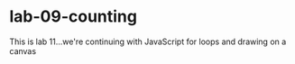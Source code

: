 # lab-09-counting
This is lab 11...we're continuing with JavaScript for loops and drawing on a canvas